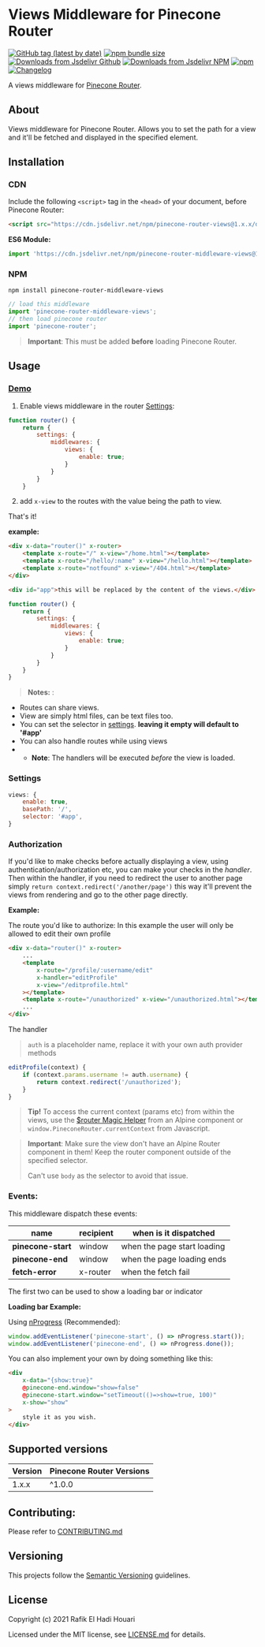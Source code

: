 # Views Middleware for Pinecone Router

[![GitHub tag (latest by date)](https://img.shields.io/github/v/tag/pinecone-router/middleware-views?color=%2337C8AB&label=version&sort=semver)](https://github.com/pinecone-router/middleware-views/tree/1.2.0)
[![npm bundle size](https://img.shields.io/bundlephobia/minzip/pinecone-router-middleware-views?color=37C8AB)](https://bundlephobia.com/result?p=pinecone-router-middleware-views@1.2.0)
[![Downloads from Jsdelivr Github](https://img.shields.io/jsdelivr/gh/hm/pinecone-router/middleware-views?color=%2337C8AB&logo=github&logoColor=%2337C8AB)](https://www.jsdelivr.com/package/gh/pinecone-router/middleware-views)
[![Downloads from Jsdelivr NPM](https://img.shields.io/jsdelivr/npm/hm/pinecone-router-middleware-views?color=%2337C8AB&&logo=npm)](https://www.jsdelivr.com/package/npm/pinecone-router-middleware-views)
[![npm](https://img.shields.io/npm/dm/pinecone-router-middleware-views?color=37C8AB&label=npm&logo=npm&logoColor=37C8AB)](https://npmjs.com/package/pinecone-router-middleware-views)
[![Changelog](https://img.shields.io/badge/change-log-%2337C8AB)](/CHANGELOG.md)

A views middleware for [Pinecone Router](https://github.com/pinecone-router/router).

## About

Views middleware for Pinecone Router.
Allows you to set the path for a view and it'll be fetched and displayed in the specified element.

## Installation

### CDN

Include the following `<script>` tag in the `<head>` of your document, before Pinecone Router:

```html
<script src="https://cdn.jsdelivr.net/npm/pinecone-router-views@1.x.x/dist/index.umd.js"></script>
```

**ES6 Module:**

```javascript
import 'https://cdn.jsdelivr.net/npm/pinecone-router-middleware-views@1.x.x/dist/index.umd.js';
```

### NPM

```
npm install pinecone-router-middleware-views
```

```javascript
// load this middleware
import 'pinecone-router-middleware-views';
// then load pinecone router
import 'pinecone-router';
```

> **Important**: This must be added **before** loading Pinecone Router.

## Usage

### [Demo](https://pinecone-example-views.vercel.app)

1. Enable views middleware in the router [Settings](https://pinecone-router/router/#settings):

```js
function router() {
	return {
		settings: {
			middlewares: {
				views: {
					enable: true;
				}
			}
		}
	}
```

2. add `x-view` to the routes with the value being the path to view.

That's it!

**example:**

```html
<div x-data="router()" x-router>
	<template x-route="/" x-view="/home.html"></template>
	<template x-route="/hello/:name" x-view="/hello.html"></template>
	<template x-route="notfound" x-view="/404.html"></template>
</div>

<div id="app">this will be replaced by the content of the views.</div>
```

```js
function router() {
	return {
		settings: {
			middlewares: {
				views: {
					enable: true;
				}
			}
		}
	}
}
```

> **Notes:** :

-   Routes can share views.
-   View are simply html files, can be text files too.
-   You can set the selector in [settings](#settings).
    **leaving it empty will default to '#app'**
-   You can also handle routes while using views
-   -   **Note**: The handlers will be executed _before_ the view is loaded.

### Settings

```js
views: {
	enable: true,
	basePath: '/',
	selector: '#app',
}
```

### Authorization

If you'd like to make checks before actually displaying a view, using authentication/authorization etc, you can make your checks in the _handler_. Then within the handler, if you need to redirect the user to another page simply `return context.redirect('/another/page')` this way it'll prevent the views from rendering and go to the other page directly.

**Example:**

The route you'd like to authorize:
In this example the user will only be allowed to edit their own profile

```html
<div x-data="router()" x-router>
	...
	<template
		x-route="/profile/:username/edit"
		x-handler="editProfile"
		x-view="/editprofile.html"
	></template>
	<template x-route="/unauthorized" x-view="/unauthorized.html"></template>
	...
</div>
```

The handler

> `auth` is a placeholder name, replace it with your own auth provider methods

```js
editProfile(context) {
	if (context.params.username != auth.username) {
		return context.redirect('/unauthorized');
	}
}
```

> **Tip!** To access the current context (params etc) from within the views, use the [$router Magic Helper](https://github.com/pinecone-router/router/#magic-helper) from an Alpine component or `window.PineconeRouter.currentContext` from Javascript.

> **Important**: Make sure the view don't have an Alpine Router component in them! Keep the router component outside of the specified selector.
>
> Can't use `body` as the selector to avoid that issue.

### Events:

This middleware dispatch these events:

| name               | recipient | when is it dispatched       |
| ------------------ | --------- | --------------------------- |
| **pinecone-start** | window    | when the page start loading |
| **pinecone-end**   | window    | when the page loading ends  |
| **fetch-error**    | x-router  | when the fetch fail         |

The first two can be used to show a loading bar or indicator

**Loading bar Example:**

Using [nProgress](http://ricostacruz.com/nprogress) (Recommended):

```js
window.addEventListener('pinecone-start', () => nProgress.start());
window.addEventListener('pinecone-end', () => nProgress.done());
```

You can also implement your own by doing something like this:

```html
<div
	x-data="{show:true}"
	@pinecone-end.window="show=false"
	@pinecone-start.window="setTimeout(()=>show=true, 100)"
	x-show="show"
>
	style it as you wish.
</div>
```

## Supported versions

| Version | Pinecone Router Versions |
| ------- | ------------------------ |
| 1.x.x   | ^1.0.0                   |

## Contributing:

Please refer to [CONTRIBUTING.md](/CONTRIBUTING.md)

## Versioning

This projects follow the [Semantic Versioning](https://semver.org/) guidelines.

## License

Copyright (c) 2021 Rafik El Hadi Houari

Licensed under the MIT license, see [LICENSE.md](LICENSE.md) for details.
